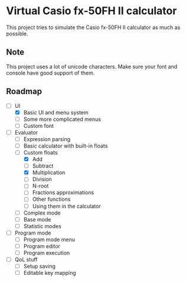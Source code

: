 # Virtual Casio fx-50FH II calculator
This project tries to simulate the Casio fx-50FH II calculator as much as possible.

## Note
This project uses a lot of unicode characters. Make sure your font and console have good support of them.

## Roadmap
- [ ] UI
	- [x] Basic UI and menu system
	- [ ] Some more complicated menus
	- [ ] Custom font
- [ ] Evaluator
	- [ ] Expression parsing
	- [ ] Basic calculator with built-in floats
	- [ ] Custom floats
		- [x] Add
		- [ ] Subtract
		- [x] Multiplication
		- [ ] Division
		- [ ] N-root
		- [ ] Fractions approximations
		- [ ] Other functions
		- [ ] Using them in the calculator
	- [ ] Complex mode
	- [ ] Base mode
	- [ ] Statistic modes
- [ ] Program mode
	- [ ] Program mode menu
	- [ ] Program editor
	- [ ] Program execution
- [ ] QoL stuff
	- [ ] Setup saving
	- [ ] Editable key mapping
